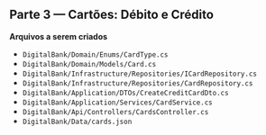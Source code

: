 ## Parte 3 — Cartões: Débito e Crédito
**Arquivos a serem criados**
- `DigitalBank/Domain/Enums/CardType.cs`
- `DigitalBank/Domain/Models/Card.cs`
- `DigitalBank/Infrastructure/Repositories/ICardRepository.cs`
- `DigitalBank/Infrastructure/Repositories/CardRepository.cs`
- `DigitalBank/Application/DTOs/CreateCreditCardDto.cs`
- `DigitalBank/Application/Services/CardService.cs`
- `DigitalBank/Api/Controllers/CardsController.cs`
- `DigitalBank/Data/cards.json`